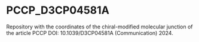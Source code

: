 # PCCP_D3CP04581A
Repository with the coordinates of the chiral-modified molecular junction of the article PCCP DOI: 10.1039/D3CP04581A (Communication) 2024.
